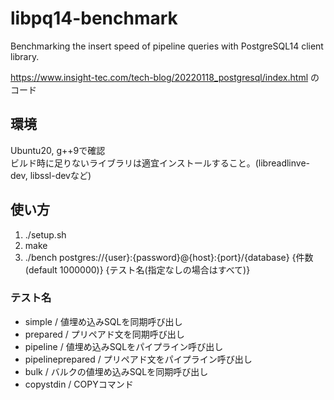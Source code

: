 # libpq14-benchmark
Benchmarking the insert speed of pipeline queries with PostgreSQL14 client library.

https://www.insight-tec.com/tech-blog/20220118_postgresql/index.html のコード

## 環境
Ubuntu20, g++9で確認  
ビルド時に足りないライブラリは適宜インストールすること。(libreadlinve-dev, libssl-devなど)

## 使い方
1. ./setup.sh
2. make
3. ./bench postgres://{user}:{password}@{host}:{port}/{database} {件数(default 1000000)} {テスト名(指定なしの場合はすべて)}

### テスト名
+ simple / 値埋め込みSQLを同期呼び出し
+ prepared / プリペアド文を同期呼び出し
+ pipeline / 値埋め込みSQLをパイプライン呼び出し
+ pipelineprepared / プリペアド文をパイプライン呼び出し
+ bulk / バルクの値埋め込みSQLを同期呼び出し
+ copystdin / COPYコマンド
